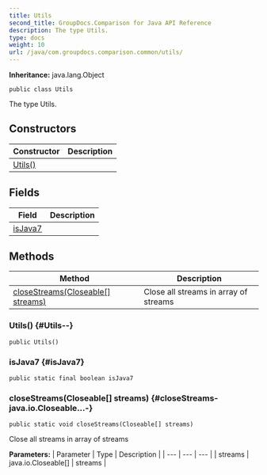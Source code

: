 ```yaml
---
title: Utils
second_title: GroupDocs.Comparison for Java API Reference
description: The type Utils.
type: docs
weight: 10
url: /java/com.groupdocs.comparison.common/utils/
---
```

**Inheritance:**
java.lang.Object
```
public class Utils
```

The type Utils.
## Constructors

| Constructor | Description |
| --- | --- |
| [Utils()](#Utils--) |  |
## Fields

| Field | Description |
| --- | --- |
| [isJava7](#isJava7) |  |
## Methods

| Method | Description |
| --- | --- |
| [closeStreams(Closeable[] streams)](#closeStreams-java.io.Closeable...-) | Close all streams in array of streams |
### Utils() {#Utils--}
```
public Utils()
```


### isJava7 {#isJava7}
```
public static final boolean isJava7
```


### closeStreams(Closeable[] streams) {#closeStreams-java.io.Closeable...-}
```
public static void closeStreams(Closeable[] streams)
```


Close all streams in array of streams

**Parameters:**
| Parameter | Type | Description |
| --- | --- | --- |
| streams | java.io.Closeable[] | streams |

